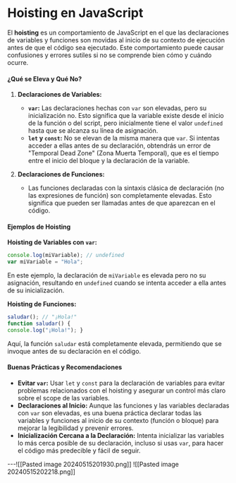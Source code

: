 # Hoisting en JavaScript

El **hoisting** es un comportamiento de JavaScript en el que las declaraciones de variables y funciones son movidas al inicio de su contexto de ejecución antes de que el código sea ejecutado. Este comportamiento puede causar confusiones y errores sutiles si no se comprende bien cómo y cuándo ocurre.

#### ¿Qué se Eleva y Qué No?

1. **Declaraciones de Variables:**
    
    - **`var`:** Las declaraciones hechas con `var` son elevadas, pero su inicialización no. Esto significa que la variable existe desde el inicio de la función o del script, pero inicialmente tiene el valor `undefined` hasta que se alcanza su línea de asignación.
    - **`let` y `const`:** No se elevan de la misma manera que `var`. Si intentas acceder a ellas antes de su declaración, obtendrás un error de "Temporal Dead Zone" (Zona Muerta Temporal), que es el tiempo entre el inicio del bloque y la declaración de la variable.
2. **Declaraciones de Funciones:**
    
    - Las funciones declaradas con la sintaxis clásica de declaración (no las expresiones de función) son completamente elevadas. Esto significa que pueden ser llamadas antes de que aparezcan en el código.

#### Ejemplos de Hoisting

**Hoisting de Variables con `var`:**

```js
console.log(miVariable); // undefined 
var miVariable = "Hola";
```

En este ejemplo, la declaración de `miVariable` es elevada pero no su asignación, resultando en `undefined` cuando se intenta acceder a ella antes de su inicialización.

**Hoisting de Funciones:**

```js
saludar(); // "¡Hola!"  
function saludar() {   
console.log("¡Hola!"); }
```

Aquí, la función `saludar` está completamente elevada, permitiendo que se invoque antes de su declaración en el código.

#### Buenas Prácticas y Recomendaciones

- **Evitar `var`:** Usar `let` y `const` para la declaración de variables para evitar problemas relacionados con el hoisting y asegurar un control más claro sobre el scope de las variables.
- **Declaraciones al Inicio:** Aunque las funciones y las variables declaradas con `var` son elevadas, es una buena práctica declarar todas las variables y funciones al inicio de su contexto (función o bloque) para mejorar la legibilidad y prevenir errores.
- **Inicialización Cercana a la Declaración:** Intenta inicializar las variables lo más cerca posible de su declaración, incluso si usas `var`, para hacer el código más predecible y fácil de seguir.

---![[Pasted image 20240515201930.png]]
![[Pasted image 20240515202218.png]]
